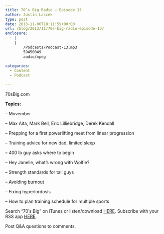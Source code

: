 ```yaml
---
title: 70’s Big Radio – Episode 13
author: Justin Lascek
type: post
date: 2013-11-06T18:11:59+00:00
url: /blog/2013/11/70s-big-radio-episode-13/
enclosure:
  - |
    |
        /Podcasts/Podcast-13.mp3
        59450049
        audio/mpeg
        
categories:
  - Content
  - Podcast

---
```

70sBig.com

**Topics:**

&#8211; Movember
  
&#8211; Max Aita, Mark Bell, Eric Lilliebridge, Derek Kendall
  
&#8211; Prepping for a first powerlifting meet from linear progression
  
&#8211; Training advice for new dad, limited sleep
  
&#8211; 400 lb guy asks where to begin
  
&#8211; Hey Janelle, what&#8217;s wrong with Wolfie?
  
&#8211; Strength standards for tall guys
  
&#8211; Avoiding burnout
  
&#8211; Fixing hyperlordosis
  
&#8211; How to plan training schedule for multiple sports

Search “70′s Big” on iTunes or listen/download <a href="/Podcasts/Podcast-13.mp3" target="_blank">HERE</a>. Subscribe with your RSS app <a href="/radio/feed/" target="_blank">HERE</a>.

Post Q&A questions to comments.
